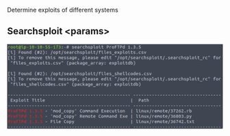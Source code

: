 Determine exploits of different systems

## Searchsploit \<params\>

![](../../Images/searchsploit.png)